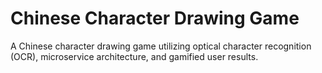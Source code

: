 # Chinese Character Drawing Game
A Chinese character drawing game utilizing optical character recognition (OCR), microservice architecture, and gamified user results.
